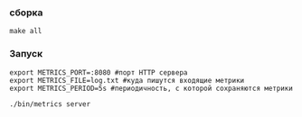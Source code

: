 ### сборка

~~~~
make all
~~~~

### Запуск

~~~~
export METRICS_PORT=:8080 #порт HTTP сервера
export METRICS_FILE=log.txt #куда пишутся входящие метрики
export METRICS_PERIOD=5s #периодичность, с которой сохраняются метрики

./bin/metrics server
~~~~
